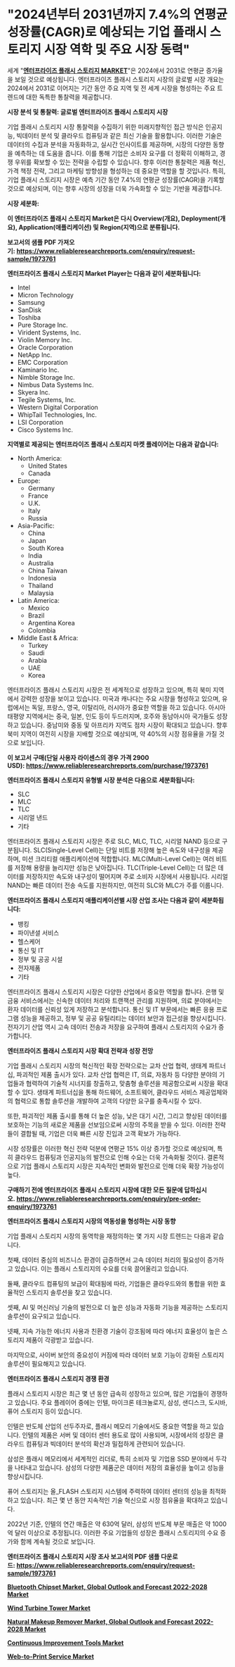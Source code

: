 <p><h1>"2024년부터 2031년까지 7.4%의 연평균 성장률(CAGR)로 예상되는 기업 플래시 스토리지 시장 역학 및 주요 시장 동력"</h1></p><p>세계 "<strong><a href="https://www.reliableresearchreports.com/enterprise-flash-storage-r1973761?utm_campaign=106&utm_medium=8&utm_source=Github&utm_content=ia&utm_term=04122024&utm_id=enterprise-flash-storage">엔터프라이즈 플래시 스토리지 MARKET</a></strong>"은 2024에서 2031로 연평균 증가율을 보일 것으로 예상됩니다. 엔터프라이즈 플래시 스토리지 시장의 글로벌 시장 개요는 2024에서 2031로 이어지는 기간 동안 주요 지역 및 전 세계 시장을 형성하는 주요 트렌드에 대한 독특한 통찰력을 제공합니다.</p>
<p><strong>시장 분석 및 통찰력: 글로벌 엔터프라이즈 플래시 스토리지 시장</strong></p>
<p><p>기업 플래시 스토리지 시장 통찰력을 수집하기 위한 미래지향적인 접근 방식은 인공지능, 빅데이터 분석 및 클라우드 컴퓨팅과 같은 최신 기술을 활용합니다. 이러한 기술은 데이터의 수집과 분석을 자동화하고, 실시간 인사이트를 제공하며, 시장의 다양한 동향을 예측하는 데 도움을 줍니다. 이를 통해 기업은 소비자 요구를 더 정확히 이해하고, 경쟁 우위를 확보할 수 있는 전략을 수립할 수 있습니다. 향후 이러한 통찰력은 제품 혁신, 가격 책정 전략, 그리고 마케팅 방향성을 형성하는 데 중요한 역할을 할 것입니다. 특히, 기업 플래시 스토리지 시장은 예측 기간 동안 7.4%의 연평균 성장률(CAGR)을 기록할 것으로 예상되며, 이는 향후 시장의 성장을 더욱 가속화할 수 있는 기반을 제공합니다.</p><a href="%7CAUTHORITHY_DOMAIN_URL%7C?utm_campaign=106&utm_medium=8&utm_source=Github&utm_content=ia&utm_term=04122024&utm_id=enterprise-flash-storage"></a></p>
<p><strong>시장 세분화:</strong></p>
<p><strong>이 엔터프라이즈 플래시 스토리지 Market은 다시 Overview(개요), Deployment(개요), Application(애플리케이션) 및 Region(지역)으로 분류됩니다.</strong></p>
<p><strong>보고서의 샘플 PDF 가져오기:&nbsp;<a href="https://www.reliableresearchreports.com/enquiry/request-sample/1973761?utm_campaign=106&utm_medium=8&utm_source=Github&utm_content=ia&utm_term=04122024&utm_id=enterprise-flash-storage">https://www.reliableresearchreports.com/enquiry/request-sample/1973761</a></strong><strong></strong></p>
<p><strong>엔터프라이즈 플래시 스토리지 Market Player는 다음과 같이 세분화됩니다:</strong></p>
<p><ul><li>Intel</li><li>Micron Technology</li><li>Samsung</li><li>SanDisk</li><li>Toshiba</li><li>Pure Storage Inc.</li><li>Virident Systems, Inc.</li><li>Violin Memory Inc.</li><li>Oracle Corporation</li><li>NetApp Inc.</li><li>EMC Corporation</li><li>Kaminario Inc.</li><li>Nimble Storage Inc.</li><li>Nimbus Data Systems Inc.</li><li>Skyera Inc.</li><li>Tegile Systems, Inc.</li><li>Western Digital Corporation</li><li>WhipTail Technologies, Inc.</li><li>LSI Corporation</li><li>Cisco Systems Inc.</li></ul></p>
<p><strong>지역별로 제공되는 엔터프라이즈 플래시 스토리지 마켓 플레이어는 다음과 같습니다:</strong></p>
<p><ul>
    <li>
        North America:
        <ul>
            <li>United States</li>
            <li>Canada</li>
        </ul>
    </li>
    <li>
        Europe:
        <ul>
            <li>Germany</li>
            <li>France</li>
            <li>U.K.</li>
            <li>Italy</li>
            <li>Russia</li>
        </ul>
    </li>
    <li>
        Asia-Pacific:
        <ul>
            <li>China</li>
            <li>Japan</li>
            <li>South Korea</li>
            <li>India</li>
            <li>Australia</li>
            <li>China Taiwan</li>
            <li>Indonesia</li>
            <li>Thailand</li>
            <li>Malaysia</li>
        </ul>
    </li>
    <li>
        Latin America:
        <ul>
            <li>Mexico</li>
            <li>Brazil</li>
            <li>Argentina Korea</li>
            <li>Colombia</li>
        </ul>
    </li>
    <li>
        Middle East & Africa:
        <ul>
            <li>Turkey</li>
            <li>Saudi</li>
            <li>Arabia</li>
            <li>UAE</li>
            <li>Korea</li>
        </ul>
    </li>
    </ul></p>
<p><p>엔터프라이즈 플래시 스토리지 시장은 전 세계적으로 성장하고 있으며, 특히 북미 지역에서 강력한 성장을 보이고 있습니다. 미국과 캐나다는 주요 시장을 형성하고 있으며, 유럽에서는 독일, 프랑스, 영국, 이탈리아, 러시아가 중요한 역할을 하고 있습니다. 아시아 태평양 지역에서는 중국, 일본, 인도 등이 두드러지며, 호주와 동남아시아 국가들도 성장하고 있습니다. 중남미와 중동 및 아프리카 지역도 점차 시장이 확대되고 있습니다. 향후 북미 지역이 여전히 시장을 지배할 것으로 예상되며, 약 40%의 시장 점유율을 가질 것으로 보입니다.</p></p>
<p><strong>이 보고서 구매(단일 사용자 라이센스의 경우 가격 2900 USD):&nbsp;<a href="https://www.reliableresearchreports.com/purchase/1973761?utm_campaign=106&utm_medium=8&utm_source=Github&utm_content=ia&utm_term=04122024&utm_id=enterprise-flash-storage">https://www.reliableresearchreports.com/purchase/1973761</a></strong></p>
<p><strong>엔터프라이즈 플래시 스토리지 유형별 시장 분석은 다음으로 세분화됩니다:</strong></p>
<p><ul><li>SLC</li><li>MLC</li><li>TLC</li><li>시리얼 낸드</li><li>기타</li></ul></p>
<p><p>엔터프라이즈 플래시 스토리지 시장은 주로 SLC, MLC, TLC, 시리얼 NAND 등으로 구분됩니다. SLC(Single-Level Cell)는 단일 비트를 저장해 높은 속도와 내구성을 제공하며, 미션 크리티컬 애플리케이션에 적합합니다. MLC(Multi-Level Cell)는 여러 비트를 저장해 용량을 늘리지만 성능은 낮아집니다. TLC(Triple-Level Cell)는 더 많은 데이터를 저장하지만 속도와 내구성이 떨어지며 주로 소비자 시장에서 사용됩니다. 시리얼 NAND는 빠른 데이터 전송 속도를 지원하지만, 여전히 SLC와 MLC가 주를 이룹니다.</p></p>
<p><strong>엔터프라이즈 플래시 스토리지 애플리케이션별 시장 산업 조사는 다음과 같이 세분화됩니다:</strong></p>
<p><ul><li>뱅킹</li><li>파이낸셜 서비스</li><li>헬스케어</li><li>통신 및 IT</li><li>정부 및 공공 시설</li><li>전자제품</li><li>기타</li></ul></p>
<p><p>엔터프라이즈 플래시 스토리지 시장은 다양한 산업에서 중요한 역할을 합니다. 은행 및 금융 서비스에서는 신속한 데이터 처리와 트랜잭션 관리를 지원하며, 의료 분야에서는 환자 데이터를 신뢰성 있게 저장하고 분석합니다. 통신 및 IT 부문에서는 빠른 응용 프로그램 성능을 제공하고, 정부 및 공공 유틸리티는 데이터 보안과 접근성을 향상시킵니다. 전자기기 산업 역시 고속 데이터 전송과 저장을 요구하여 플래시 스토리지의 수요가 증가합니다.</p></p>
<p><strong>엔터프라이즈 플래시 스토리지 시장 확대 전략과 성장 전망</strong></p>
<p><p>기업 플래시 스토리지 시장의 혁신적인 확장 전략으로는 교차 산업 협력, 생태계 파트너십, 파괴적인 제품 출시가 있다. 교차 산업 협력은 IT, 의료, 자동차 등 다양한 분야의 기업들과 협력하여 기술적 시너지를 창출하고, 맞춤형 솔루션을 제공함으로써 시장을 확대할 수 있다. 생태계 파트너십을 통해 하드웨어, 소프트웨어, 클라우드 서비스 제공업체와의 협력으로 통합 솔루션을 개발하여 고객의 다양한 요구를 충족시킬 수 있다.</p><p>또한, 파괴적인 제품 출시를 통해 더 높은 성능, 낮은 대기 시간, 그리고 향상된 데이터를 보호하는 기능의 새로운 제품을 선보임으로써 시장의 주목을 받을 수 있다. 이러한 전략들이 결합될 때, 기업은 더욱 빠른 시장 진입과 고객 확보가 가능하다.</p><p>시장 성장률은 이러한 혁신 전략 덕분에 연평균 15% 이상 증가할 것으로 예상되며, 특히 클라우드 컴퓨팅과 인공지능의 발전으로 인해 수요는 더욱 가속화될 것이다. 결론적으로 기업 플래시 스토리지 시장은 지속적인 변화와 발전으로 인해 더욱 확장 가능성이 높다.</p></p>
<p><strong>구매하기 전에 엔터프라이즈 플래시 스토리지 시장에 대한 모든 질문에 답하십시오.&nbsp;<a href="https://www.reliableresearchreports.com/enquiry/pre-order-enquiry/1973761?utm_campaign=106&utm_medium=8&utm_source=Github&utm_content=ia&utm_term=04122024&utm_id=enterprise-flash-storage">https://www.reliableresearchreports.com/enquiry/pre-order-enquiry/1973761</a></strong><strong></strong></p>
<p><strong>엔터프라이즈 플래시 스토리지 시장의 역동성을 형성하는 시장 동향</strong></p>
<p><p>기업 플래시 스토리지 시장의 동역학을 재정의하는 몇 가지 시장 트렌드는 다음과 같습니다.</p><p>첫째, 데이터 중심의 비즈니스 환경이 급증하면서 고속 데이터 처리의 필요성이 증가하고 있습니다. 이는 플래시 스토리지의 수요를 더욱 끌어올리고 있습니다. </p><p>둘째, 클라우드 컴퓨팅의 보급이 확대됨에 따라, 기업들은 클라우드와의 통합을 위한 효율적인 스토리지 솔루션을 찾고 있습니다. </p><p>셋째, AI 및 머신러닝 기술의 발전으로 더 높은 성능과 자동화 기능을 제공하는 스토리지 솔루션이 요구되고 있습니다. </p><p>넷째, 지속 가능한 에너지 사용과 친환경 기술이 강조됨에 따라 에너지 효율성이 높은 스토리지 제품이 각광받고 있습니다. </p><p>마지막으로, 사이버 보안의 중요성이 커짐에 따라 데이터 보호 기능이 강화된 스토리지 솔루션이 필요해지고 있습니다.</p></p>
<p><strong>엔터프라이즈 플래시 스토리지 경쟁 환경</strong></p>
<p><p>플래시 스토리지 시장은 최근 몇 년 동안 급속히 성장하고 있으며, 많은 기업들이 경쟁하고 있습니다. 주요 플레이어 중에는 인텔, 마이크론 테크놀로지, 삼성, 샌디스크, 도시바, 퓨어 스토리지 등이 있습니다. </p><p>인텔은 반도체 산업의 선두주자로, 플래시 메모리 기술에서도 중요한 역할을 하고 있습니다. 인텔의 제품은 서버 및 데이터 센터 용도로 많이 사용되며, 시장에서의 성장은 클라우드 컴퓨팅과 빅데이터 분석의 확산과 밀접하게 관련되어 있습니다.</p><p>삼성은 플래시 메모리에서 세계적인 리더로, 특히 소비자 및 기업용 SSD 분야에서 두각을 나타내고 있습니다. 삼성의 다양한 제품군은 데이터 저장의 효율성을 높이고 성능을 향상시킵니다.</p><p>퓨어 스토리지는 올_FLASH 스토리지 시스템에 주력하여 데이터 센터의 성능을 최적화하고 있습니다. 최근 몇 년 동안 지속적인 기술 혁신으로 시장 점유율을 확대하고 있습니다.</p><p>2022년 기준, 인텔의 연간 매출은 약 630억 달러, 삼성의 반도체 부문 매출은 약 1000억 달러 이상으로 추정됩니다. 이러한 주요 기업들의 성장은 플래시 스토리지의 수요 증가와 함께 계속될 것으로 보입니다.</p></p>
<p><strong>엔터프라이즈 플래시 스토리지 시장 조사 보고서의 PDF 샘플 다운로드:&nbsp;<a href="https://www.reliableresearchreports.com/enquiry/request-sample/1973761?utm_campaign=106&utm_medium=8&utm_source=Github&utm_content=ia&utm_term=04122024&utm_id=enterprise-flash-storage">https://www.reliableresearchreports.com/enquiry/request-sample/1973761</a></strong></p>
<p><strong><p><a href="https://github.com/nathandecarvalho/Market-Research-Report-List-5/blob/main/bluetooth-chipset-market-global-outlook-and-forecast-2022-2028-market.md?utm_campaign=106&utm_medium=8&utm_source=Github&utm_content=ia&utm_term=04122024&utm_id=enterprise-flash-storage">Bluetooth Chipset Market, Global Outlook and Forecast 2022-2028 Market</a></p><p><a href="https://www.linkedin.com/pulse/global-perspectives-wind-turbine-tower-market-trends-forecast-8a67f?utm_campaign=106&utm_medium=8&utm_source=Github&utm_content=ia&utm_term=04122024&utm_id=enterprise-flash-storage">Wind Turbine Tower Market</a></p><p><a href="https://github.com/julyju69/Market-Research-Report-List-5/blob/main/natural-makeup-remover-market-global-outlook-and-forecast-2022-2028-market.md?utm_campaign=106&utm_medium=8&utm_source=Github&utm_content=ia&utm_term=04122024&utm_id=enterprise-flash-storage">Natural Makeup Remover Market, Global Outlook and Forecast 2022-2028 Market</a></p><p><a href="https://issuu.com/reportprime-2/docs/continuous-improvement-tools-market-size-2030.pptx?utm_campaign=106&utm_medium=8&utm_source=Github&utm_content=ia&utm_term=04122024&utm_id=enterprise-flash-storage">Continuous Improvement Tools Market</a></p><p><a href="https://issuu.com/reportprime-2/docs/web-to-print-service-market-size-2030.pptx?utm_campaign=106&utm_medium=8&utm_source=Github&utm_content=ia&utm_term=04122024&utm_id=enterprise-flash-storage">Web-to-Print Service Market</a></p></strong></p>